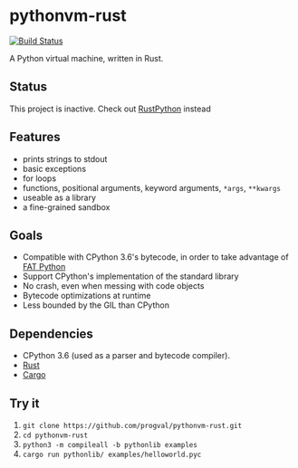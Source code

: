 # pythonvm-rust

[![Build Status](https://travis-ci.org/ProgVal/pythonvm-rust.svg?branch=master)](https://travis-ci.org/ProgVal/pythonvm-rust)

A Python virtual machine, written in Rust.

## Status

This project is inactive. Check out [RustPython](https://github.com/RustPython/RustPython/) instead

## Features

* prints strings to stdout
* basic exceptions
* for loops
* functions, positional arguments, keyword arguments, `*args`, `**kwargs`
* useable as a library
* a fine-grained sandbox

## Goals

* Compatible with CPython 3.6's bytecode, in order to take advantage of [FAT Python](https://faster-cpython.readthedocs.org/fat_python.html)
* Support CPython's implementation of the standard library
* No crash, even when messing with code objects
* Bytecode optimizations at runtime
* Less bounded by the GIL than CPython

## Dependencies

* CPython 3.6 (used as a parser and bytecode compiler).
* [Rust](https://www.rust-lang.org/downloads.html)
* [Cargo](https://crates.io/install)

## Try it

1. `git clone https://github.com/progval/pythonvm-rust.git`
2. `cd pythonvm-rust`
3. `python3 -m compileall -b pythonlib examples`
4. `cargo run pythonlib/ examples/helloworld.pyc`
